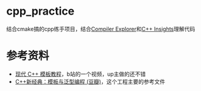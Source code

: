 # cpp_practice

结合cmake搞的cpp练手项目，结合[Compiler Explorer](https://gcc.godbolt.org/)和[C++ Insights](https://cppinsights.io/)理解代码

# 参考资料

- [现代 C++ 模板教程](https://mq-b.github.io/Modern-Cpp-templates-tutorial/)，b站的一个视频，up主做的还不错
- [C++新经典：模板与泛型编程 (豆瓣)](https://book.douban.com/subject/35877853/)，这个工程主要的参考文件
